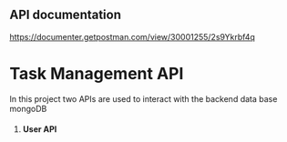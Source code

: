 ## API documentation
https://documenter.getpostman.com/view/30001255/2s9Ykrbf4q
# Task Management API
In this project two APIs are used to interact with the backend data base mongoDB
1. #### User API
   
